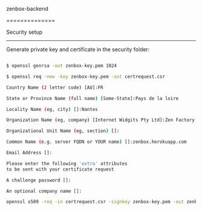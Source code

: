 zenbox-backend

==============

Security setup

--------------

Generate private key and certificate in the security folder:


```bash

$ openssl genrsa -out zenbox-key.pem 1024

$ openssl req -new -key zenbox-key.pem -out certrequest.csr

Country Name (2 letter code) [AU]:FR

State or Province Name (full name) [Some-State]:Pays de la loire

Locality Name (eg, city) []:Nantes

Organization Name (eg, company) [Internet Widgits Pty Ltd]:Zen Factory

Organizational Unit Name (eg, section) []:

Common Name (e.g. server FQDN or YOUR name) []:zenbox.herokuapp.com                                                        

Email Address []:

Please enter the following 'extra' attributes
to be sent with your certificate request

A challenge password []:

An optional company name []:

openssl x509 -req -in certrequest.csr -signkey zenbox-key.pem -out zenbox-cert.pem

```

